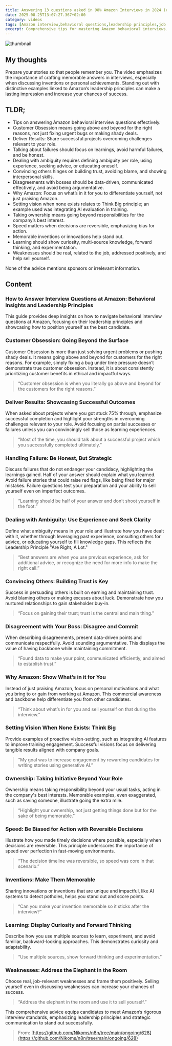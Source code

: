 ```yaml
---
title: Answering 13 questions asked in 98% Amazon Interviews in 2024 (en)
date: 2025-08-25T13:07:27.367+02:00
category: videos
tags: [Amazon interview,behavioral questions,leadership principles,job interview tips,customer obsession,deliver results,failure management,ambiguity,trust,disagreement,think big,ownership,bias for action,invention,learning,weakness]
excerpt: Comprehensive tips for mastering Amazon behavioral interviews, focusing on leadership principles and how to craft memorable, effective answers.
---
```


![thumbnail](https://i.ytimg.com/vi/L-WXnYv1to4/maxresdefault.jpg?sqp=-oaymwEmCIAKENAF8quKqQMa8AEB-AH-CYAC0AWKAgwIABABGE8gXihlMA8=&rs=AOn4CLBQPyYsvR8Wu_BbTidbAFuor19h9w)
[]()

## My thoughts

Prepare your stories so that people remember you. The video emphasizes the importance of crafting memorable answers in interviews, especially when discussing inventions or personal achievements. Standing out with distinctive examples linked to Amazon’s leadership principles can make a lasting impression and increase your chances of success.

## TLDR;
- Tips on answering Amazon behavioral interview questions effectively.
- Customer Obsession means going above and beyond for the right reasons, not just fixing urgent bugs or making shady deals.
- Deliver Results: Share successful projects overcoming challenges relevant to your role.
- Talking about failures should focus on learnings, avoid harmful failures, and be honest.
- Dealing with ambiguity requires defining ambiguity per role, using experience, seeking advice, or educating oneself.
- Convincing others hinges on building trust, avoiding blame, and showing interpersonal skills.
- Disagreements with bosses should be data-driven, communicated effectively, and avoid being argumentative.
- Why Amazon: Focus on what’s in it for you to differentiate yourself, not just praising Amazon.
- Setting vision when none exists relates to Think Big principle; an example used was integrating AI evaluation in training.
- Taking ownership means going beyond responsibilities for the company’s best interest.
- Speed matters when decisions are reversible, emphasizing bias for action.
- Memorable inventions or innovations help stand out.
- Learning should show curiosity, multi-source knowledge, forward thinking, and experimentation.
- Weaknesses should be real, related to the job, addressed positively, and help sell yourself.

None of the advice mentions sponsors or irrelevant information.



## Content

### How to Answer Interview Questions at Amazon: Behavioral Insights and Leadership Principles

This guide provides deep insights on how to navigate behavioral interview questions at Amazon, focusing on their leadership principles and showcasing how to position yourself as the best candidate.

### Customer Obsession: Going Beyond the Surface

Customer Obsession is more than just solving urgent problems or pushing shady deals. It means going above and beyond for customers for the right reasons. For example, simply fixing a bug under time pressure doesn’t demonstrate true customer obsession. Instead, it is about consistently prioritizing customer benefits in ethical and impactful ways.

> “Customer obsession is when you literally go above and beyond for the customers for the right reasons.”

### Deliver Results: Showcasing Successful Outcomes

When asked about projects where you got stuck 75% through, emphasize successful completion and highlight your strengths in overcoming challenges relevant to your role. Avoid focusing on partial successes or failures unless you can convincingly sell those as learning experiences.

> “Most of the time, you should talk about a successful project which you successfully completed ultimately.”

### Handling Failure: Be Honest, But Strategic

Discuss failures that do not endanger your candidacy, highlighting the learnings gained. Half of your answer should explain what you learned. Avoid failure stories that could raise red flags, like being fired for major mistakes. Failure questions test your preparation and your ability to sell yourself even on imperfect outcomes.

> “Learning should be half of your answer and don’t shoot yourself in the foot.”

### Dealing with Ambiguity: Use Experience and Seek Clarity

Define what ambiguity means in your role and illustrate how you have dealt with it, whether through leveraging past experience, consulting others for advice, or educating yourself to fill knowledge gaps. This reflects the Leadership Principle "Are Right, A Lot."

> “Best answers are when you use previous experience, ask for additional advice, or recognize the need for more info to make the right call.”

### Convincing Others: Building Trust is Key

Success in persuading others is built on earning and maintaining trust. Avoid blaming others or making excuses about luck. Demonstrate how you nurtured relationships to gain stakeholder buy-in.

> “Focus on gaining their trust; trust is the central and main thing.”

### Disagreement with Your Boss: Disagree and Commit

When describing disagreements, present data-driven points and communicate respectfully. Avoid sounding argumentative. This displays the value of having backbone while maintaining commitment.

> “Found data to make your point, communicated efficiently, and aimed to establish trust.”

### Why Amazon: Show What’s in it for You

Instead of just praising Amazon, focus on personal motivations and what you bring to or gain from working at Amazon. This commercial awareness and backbone help differentiate you from other candidates.

> “Think about what’s in for you and sell yourself on that during the interview.”

### Setting Vision When None Exists: Think Big

Provide examples of proactive vision-setting, such as integrating AI features to improve training engagement. Successful visions focus on delivering tangible results aligned with company goals.

> “My goal was to increase engagement by rewarding candidates for writing stories using generative AI.”

### Ownership: Taking Initiative Beyond Your Role

Ownership means taking responsibility beyond your usual tasks, acting in the company's best interests. Memorable examples, even exaggerated, such as saving someone, illustrate going the extra mile.

> “Highlight your ownership, not just getting things done but for the sake of being memorable.”

### Speed: Be Biased for Action with Reversible Decisions

Illustrate how you made timely decisions where possible, especially when decisions are reversible. This principle underscores the importance of speed over perfection in fast-moving environments.

> “The decision timeline was reversible, so speed was core in that scenario.”

### Inventions: Make Them Memorable

Sharing innovations or inventions that are unique and impactful, like AI systems to detect potholes, helps you stand out and score points.

> “Can you make your invention memorable so it sticks after the interview?”

### Learning: Display Curiosity and Forward Thinking

Describe how you use multiple sources to learn, experiment, and avoid familiar, backward-looking approaches. This demonstrates curiosity and adaptability.

> “Use multiple sources, show forward thinking and experimentation.”

### Weaknesses: Address the Elephant in the Room

Choose real, job-relevant weaknesses and frame them positively. Selling yourself even in discussing weaknesses can increase your chances of success.

> “Address the elephant in the room and use it to sell yourself.”

This comprehensive advice equips candidates to meet Amazon’s rigorous interview standards, emphasizing leadership principles and strategic communication to stand out successfully.




> From: [https://github.com/Nikoms/n8n/tree/main/ongoing/628](https://github.com/Nikoms/n8n/tree/main/ongoing/628)